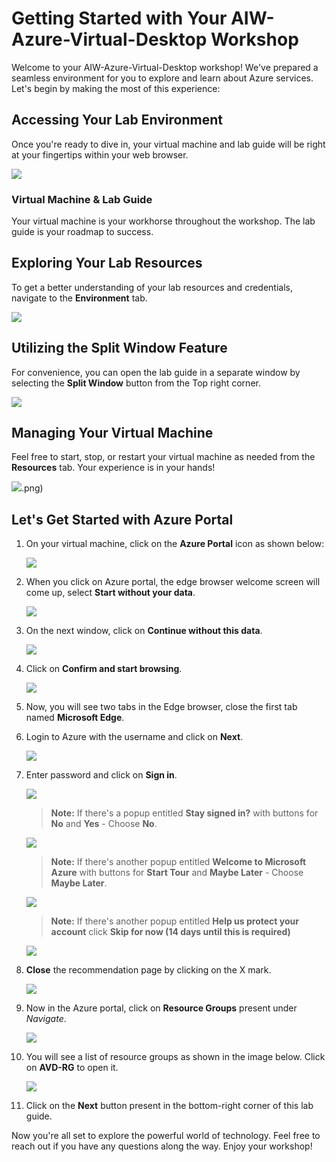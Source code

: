 # **Getting Started with Your AIW-Azure-Virtual-Desktop Workshop**
 
Welcome to your AIW-Azure-Virtual-Desktop workshop! We've prepared a seamless environment for you to explore and learn about Azure services. Let's begin by making the most of this experience:
 
## **Accessing Your Lab Environment**
 
Once you're ready to dive in, your virtual machine and lab guide will be right at your fingertips within your web browser.

   ![](media-1/virtual(1).png)	

### **Virtual Machine & Lab Guide**
 
Your virtual machine is your workhorse throughout the workshop. The lab guide is your roadmap to success.
 
## **Exploring Your Lab Resources**
 
To get a better understanding of your lab resources and credentials, navigate to the **Environment** tab.
 
   ![](media-1/miw(3).png)	
 
## **Utilizing the Split Window Feature**
 
For convenience, you can open the lab guide in a separate window by selecting the **Split Window** button from the Top right corner.
 
   ![](media-1/POWER(1).png)	
 
## **Managing Your Virtual Machine**
 
Feel free to start, stop, or restart your virtual machine as needed from the **Resources** tab. Your experience is in your hands!
 
   ![](media-1/res).png)	
 
## **Let's Get Started with Azure Portal**
 
1. On your virtual machine, click on the **Azure Portal** icon as shown below:
 
    ![](media-1/virtual(2).png)	
 
1. When you click on Azure portal, the edge browser welcome screen will come up, select **Start without your data**.

   ![](https://github.com/CloudLabsAI-Azure/AIW-Azure-Network-Solutions/raw/main/media/startwithoutdata.png)
   
1. On the next window, click on **Continue without this data**.

   ![](https://github.com/CloudLabsAI-Azure/AIW-Azure-Network-Solutions/raw/main/media/continuewithoutthis.png)
   
1. Click on **Confirm and start browsing**.

   ![](https://github.com/CloudLabsAI-Azure/AIW-Azure-Network-Solutions/raw/main/media/confirmandstartbrowsing.png)
   
1. Now, you will see two tabs in the Edge browser, close the first tab named **Microsoft Edge**.

1. Login to Azure with the username **<inject key="User 01 UPN" />** and click on **Next**.

   ![](media/w24.png)

1. Enter password **<inject key="AzureAdUserPassword" />** and click on **Sign in**.

   ![](media/w25.png)

   >**Note:** If there's a popup entitled **Stay signed in?** with buttons for **No** and **Yes** - Choose **No**.
   
   ![](media/w26.png)
     
   >**Note:** If there's another popup entitled **Welcome to Microsoft Azure** with buttons for **Start Tour** and **Maybe Later** - Choose **Maybe Later**.
   
   ![](media/wvd.png) 
   
   >**Note:** If there's another popup entitled **Help us protect your account** click **Skip for now (14 days until this is required)**
   
   ![](media/skipfornow.png)
    
1. **Close** the recommendation page by clicking on the X mark.

   ![](media/2avd73.png)

1. Now in the Azure portal, click on **Resource Groups** present under *Navigate*.

   ![](media/jvm3.png)

1. You will see a list of resource groups as shown in the image below. Click on **AVD-RG** to open it.

   ![](media/jvm4.png)
   
1. Click on the **Next** button present in the bottom-right corner of this lab guide.   

Now you're all set to explore the powerful world of technology. Feel free to reach out if you have any questions along the way. Enjoy your workshop!
